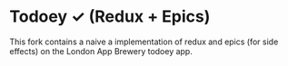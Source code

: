 # Todoey ✓ (Redux + Epics)

This fork contains a naive a implementation of redux and epics (for side effects) on the London App Brewery todoey app.

